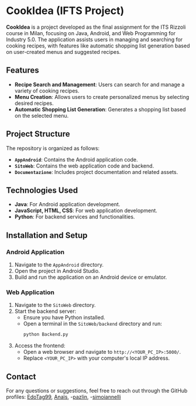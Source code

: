 # CookIdea (IFTS Project)

**CookIdea** is a project developed as the final assignment for the ITS Rizzoli course in Milan, focusing on Java, Android, and Web Programming for Industry 5.0. The application assists users in managing and searching for cooking recipes, with features like automatic shopping list generation based on user-created menus and suggested recipes.

## Features

- **Recipe Search and Management**: Users can search for and manage a variety of cooking recipes.
- **Menu Creation**: Allows users to create personalized menus by selecting desired recipes.
- **Automatic Shopping List Generation**: Generates a shopping list based on the selected menu.

## Project Structure

The repository is organized as follows:

- **`AppAndroid`**: Contains the Android application code.
- **`SitoWeb`**: Contains the web application code and backend.
- **`Documentazione`**: Includes project documentation and related assets.

## Technologies Used

- **Java**: For Android application development.
- **JavaScript, HTML, CSS**: For web application development.
- **Python**: For backend services and functionalities.

## Installation and Setup

### Android Application

1. Navigate to the `AppAndroid` directory.
2. Open the project in Android Studio.
3. Build and run the application on an Android device or emulator.

### Web Application

1. Navigate to the `SitoWeb` directory.
2. Start the backend server:
   - Ensure you have Python installed.
   - Open a terminal in the `SitoWeb/backend` directory and run:
     ```bash
     python Backend.py
     ```
3. Access the frontend:
   - Open a web browser and navigate to `http://<YOUR_PC_IP>:5000/`.
   - Replace `<YOUR_PC_IP>` with your computer's local IP address.

## Contact
For any questions or suggestions, feel free to reach out through the GitHub profiles:
   [EdoTag99](https://github.com/EdoTag99), 
   [Anaïs](https://github.com/An4i3s), 
   -[pazlin](https://github.com/pazlin), 
   -[simoiannelli](https://github.com/simoiannelli)

